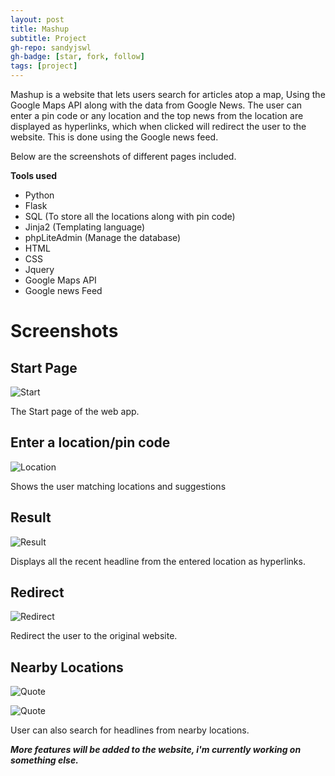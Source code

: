 ```yaml
---
layout: post
title: Mashup
subtitle: Project
gh-repo: sandyjswl
gh-badge: [star, fork, follow]
tags: [project]
---
```



Mashup is a website that lets users search for articles atop a map, Using the
Google Maps API along with the data from Google News. The user can enter a pin code or any location and the top news from the location are displayed as hyperlinks, which when clicked will redirect the user to the website. This is done using the Google news feed. 

Below are the screenshots of different pages included.

**Tools used**
- Python
- Flask
- SQL (To store all the locations along with pin code)
- Jinja2 (Templating language)
- phpLiteAdmin (Manage the database)
- HTML
- CSS
- Jquery
- Google Maps API
- Google news Feed



# Screenshots

## Start Page

![Start](https://i.imgur.com/WHnM0ix.png)

The Start page of the web app.

## Enter a location/pin code 

![Location](https://i.imgur.com/GKUmy0i.png)

Shows the user matching locations and suggestions

## Result

![Result](https://i.imgur.com/gru2uXg.png)

Displays all the recent headline from the entered location as hyperlinks.

## Redirect

![Redirect](https://i.imgur.com/rMwmV1R.png)

Redirect the user to the original website.

## Nearby Locations

![Quote](https://i.imgur.com/oJAjz0T.png)

![Quote](https://i.imgur.com/iok5dQH.png)


User can also search for headlines from nearby locations.



**_More features will be added to the website, i'm currently working on something else._**

